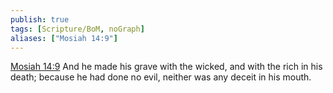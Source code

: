 ```yaml
---
publish: true
tags: [Scripture/BoM, noGraph]
aliases: ["Mosiah 14:9"]
---
```

[Mosiah 14:9](https://churchofjesuschrist.org/study/scriptures/bofm/mosiah/14?lang=eng&id=p9#p9) And he made his grave with the wicked, and with the rich in his death; because he had done no evil, neither was any deceit in his mouth.
